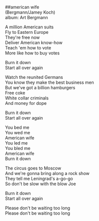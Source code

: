 ##american wife  
(Bergmann/Jamey Koch)  
album: Art Bergmann  
  
A million American suits  
Fly to Eastern Europe  
They're free now  
Deliver American know-how  
Teach 'em how to vote  
More like how to buy votes  
  
Burn it down  
Start all over again  
  
Watch the reunited Germans  
You know they make the best business men  
But we've got a billion hamburgers  
Free coke  
White collar criminals  
And money for dope  
  
Burn it down  
Start all over again  
  
You bed me  
You wed me  
American wife  
You led me  
You bled me  
American wife  
Burn it down  
  
The circus goes to Moscow  
And we're gonna bring along a rock show  
They tell me Leningrad's a-go-go  
So don't be slow with the blow Joe  
  
Burn it down  
Start all over again  
  
Please don't be waiting too long  
Please don't be waiting too long  

